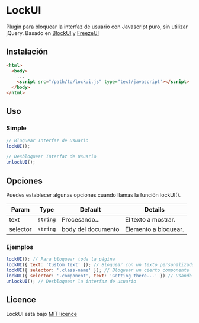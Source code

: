 # LockUI
Plugin para bloquear la interfaz de usuario con Javascript puro,
sin utilizar jQuery.
Basado en [BlockUI](https://github.com/malsup/blockui) y [FreezeUI](https://github.com/alexradulescu/FreezeUI)
## Instalación

```html
<html>
  <body>
    ...
    <script src="/path/to/lockui.js" type="text/javascript"></script>
  </body>
</html>
```
## Uso

### Simple

```javascript
// Bloquear Interfaz de Usuario
lockUI();

// Desbloquear Interfaz de Usuario
unlockUI();
```


## Opciones
Puedes establecer algunas opciones cuando llamas la función lockUI().

Param | Type | Default | Details
------------ | ------------- | ------------- | -------------
text | `string` | Procesando... | El texto a mostrar. 
selector | `string` | <body> body del documento | Elemento a bloquear.

### Ejemplos
```javascript
lockUI(); // Para bloquear toda la página
lockUI({ text: 'Custom text' }); // Bloquear con un texto personalizado
lockUI({ selector: '.class-name' }); // Bloquear un cierto componente
lockUI({ selector: '.component', text: 'Getting there...' }) // Usando ambas opciones a la vez. 
unlockUI(); // Desbloquear la interfaz de usuario
```

## Licence
LockUI está bajo [MIT licence](https://opensource.org/licenses/mit-license.php)
